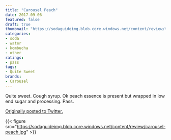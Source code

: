 ```yaml
---
title: "Carousel Peach"
date: 2017-09-06
featured: false
draft: true
thumbnail: "https://sodaguideimg.blob.core.windows.net/content/review/thumbs/carousel-peach.jpg"
categories:
- soda
- water
- kombucha
- other
ratings:
- pass
tags:
- Quite Sweet
brands:
- Carousel
---
```


Quite sweet. Cough syrup. Ok peach essence is present but wrapped in low end sugar and processing. Pass.

[Originally posted to Twitter.](https://twitter.com/Cavorter/status/905492259059228672)

{{< figure src="https://sodaguideimg.blob.core.windows.net/content/review/carousel-peach.jpg" >}}

